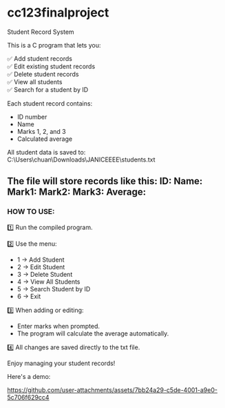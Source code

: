 # cc123finalproject
Student Record System

This is a C program that lets you:

✅ Add student records  
✅ Edit existing student records  
✅ Delete student records  
✅ View all students  
✅ Search for a student by ID

Each student record contains:
- ID number
- Name
- Marks 1, 2, and 3
- Calculated average

All student data is saved to:
C:\Users\chuan\Downloads\JANICEEEE\students.txt

The file will store records like this:
ID: <number>
Name: <name>
Mark1: <score>
Mark2: <score>
Mark3: <score>
Average: <average>
---

### HOW TO USE:

1️⃣ Run the compiled program.

2️⃣ Use the menu:
- 1 → Add Student  
- 2 → Edit Student  
- 3 → Delete Student  
- 4 → View All Students  
- 5 → Search Student by ID  
- 6 → Exit

3️⃣ When adding or editing:
- Enter marks when prompted.
- The program will calculate the average automatically.

4️⃣ All changes are saved directly to the txt file.

Enjoy managing your student records!

Here's a demo:





https://github.com/user-attachments/assets/7bb24a29-c5de-4001-a9e0-5c706f629cc4


